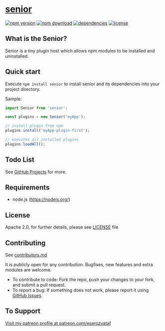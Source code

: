 # [senior](https://github.com/eserozvataf/jsmake-libraries)

[![npm version][npm-image]][npm-url]
[![npm download][download-image]][npm-url]
[![dependencies][dep-image]][dep-url]
[![license][license-image]][license-url]


## What is the Senior?

Senior is a tiny plugin host which allows npm modules to be installed and uninstalled.


## Quick start

Execute `npm install senior` to install senior and its dependencies into your project directory.

Sample:
```js
import Senior from 'senior';

const plugins = new Senior('myApp');

// install plugin from npm
plugins.install('myApp-plugin-first');

// executes all installed plugins
plugins.loadAll();
```

## Todo List

See [GitHub Projects](https://github.com/eserozvataf/jsmake-libraries/projects) for more.


## Requirements

* node.js (https://nodejs.org/)


## License

Apache 2.0, for further details, please see [LICENSE](LICENSE) file


## Contributing

See [contributors.md](contributors.md)

It is publicly open for any contribution. Bugfixes, new features and extra modules are welcome.

* To contribute to code: Fork the repo, push your changes to your fork, and submit a pull request.
* To report a bug: If something does not work, please report it using [GitHub Issues](https://github.com/eserozvataf/jsmake-libraries/issues).


## To Support

[Visit my patreon profile at patreon.com/eserozvataf](https://www.patreon.com/eserozvataf)


[npm-image]: https://img.shields.io/npm/v/senior.svg?style=flat-square
[npm-url]: https://www.npmjs.com/package/senior
[download-image]: https://img.shields.io/npm/dt/senior.svg?style=flat-square
[dep-image]: https://img.shields.io/david/eserozvataf/senior.svg?style=flat-square
[dep-url]: https://github.com/eserozvataf/jsmake-libraries
[license-image]: https://img.shields.io/npm/l/senior.svg?style=flat-square
[license-url]: https://github.com/eserozvataf/jsmake-libraries/blob/master/07_senior/LICENSE
